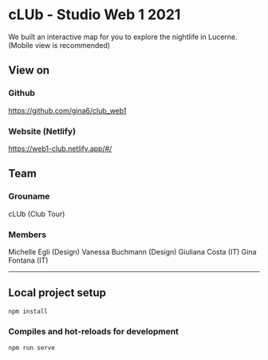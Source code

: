 # cLUb - Studio Web 1 2021
We built an interactive map for you to explore the nightlife in Lucerne.
(Mobile view is recommended)

## View on

### Github
https://github.com/gina6/club_web1

### Website (Netlify)
https://web1-club.netlify.app/#/

## Team
### Grouname
cLUb (Club Tour)

### Members
Michelle Egli (Design)
Vanessa Buchmann (Design)
Giuliana Costa (IT)
Gina Fontana (IT)

---

## Local project setup 
```
npm install
```

### Compiles and hot-reloads for development
```
npm run serve
```

